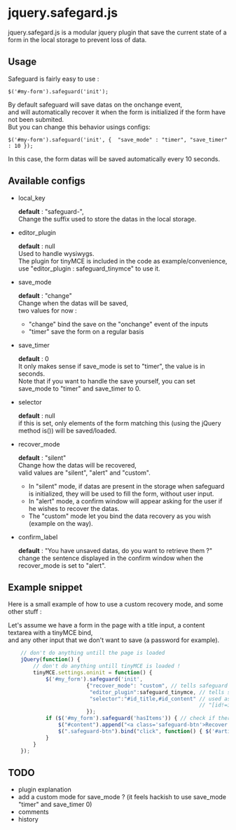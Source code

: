 jquery.safegard.js
==================

jquery.safegard.js is a modular jquery plugin that save the current state of a form in the local storage to prevent loss of data.

Usage
-----

Safeguard is fairly easy to use :

`$('#my-form').safeguard('init');`

By default safeguard will save datas on the onchange event,  
and will automatically recover it when the form is initialized if the form have not been submited.  
But you can change this behavior usings configs:  

`$('#my-form').safeguard('init', { 
                                "save_mode" : "timer",
                                "save_timer" : 10
                                });`

In this case, the form datas will be saved automatically every 10 seconds.

Available configs
-----------------

* local_key 
 
    **default** : "safeguard-",  
    Change the suffix used to store the datas in the local storage.

* editor_plugin

    **default** : null  
    Used to handle wysiwygs.  
    The plugin for tinyMCE is included in the code as example/convenience, use "editor_plugin : safeguard_tinymce" to use it.

* save_mode

    **default** : "change"  
    Change when the datas will be saved,  
    two values for now :
    * "change" bind the save on the "onchange" event of the inputs
    * "timer" save the form on a regular basis  


* save_timer

    **default** : 0  
    It only makes sense if save_mode is set to "timer", the value is in seconds.  
    Note that if you want to handle the save yourself, you can set save_mode to "timer" and save_timer to 0.

* selector

    **default** : null  
    if this is set, only elements of the form matching this (using the jQuery method is()) will be saved/loaded.

* recover_mode

    **default** : "silent"  
    Change how the datas will be recovered,  
    valid values are "silent", "alert" and "custom".  
    * In "silent" mode, if datas are present in the storage when safeguard is initialized, they will be used to fill the form, without user input.  
    * In "alert" mode, a confirm window will appear asking for the user if he wishes to recover the datas.  
    * The "custom" mode let you bind the data recovery as you wish (example on the way).


* confirm_label

    **default** : "You have unsaved datas, do you want to retrieve them ?"  
    change the sentence displayed in the confirm window when the recover_mode is set to "alert".


Example snippet
---------------

Here is a small example of how to use a custom recovery mode, and some other stuff :

Let's assume we have a form in the page with a title input, a content textarea with a tinyMCE bind,  
and any other input that we don't want to save (a password for example). 

```javascript
    // don't do anything untill the page is loaded 
    jQuery(function() { 
        // don't do anything untill tinyMCE is loaded ! 
        tinyMCE.settings.oninit = function() { 
            $('#my_form').safeguard('init', 
                         {"recover_mode": "custom", // tells safeguard that we will handle the recovery by ourselves. 
                          "editor_plugin":safeguard_tinymce, // tells safeguard that some fields in the form are tinyMCE bound. 
                          "selector":"#id_title,#id_content" // used as a whitelist, we could also do something like 
                                                             // "[id!=id_password]" if we prefer a blacklist style selector. 
                         }); 
            if ($('#my_form').safeguard('hasItems')) { // check if there are saved datas at initialization time 
                $("#content").append("<a class='safeguard-btn'>Recover datas</a>"); // add a button if it is the case 
                $(".safeguard-btn").bind("click", function() { $('#article_form').safeguard('load'); }); // bind the click on the button to load the saved datas 
            } 
        } 
    }); 
```

TODO
----

* plugin explanation
* add a custom mode for save_mode ? (it feels hackish to use save_mode "timer" and save_timer 0)
* comments
* history
